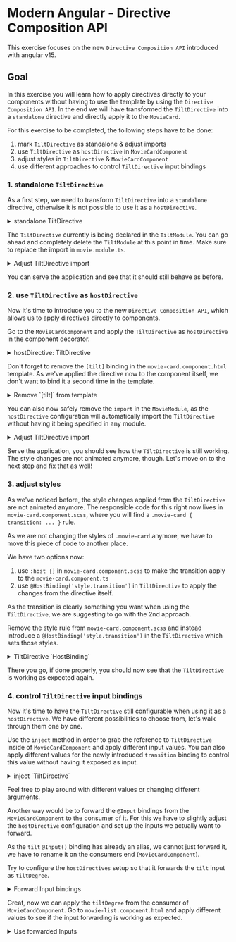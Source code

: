 # Modern Angular - Directive Composition API

This exercise focuses on the new `Directive Composition API` introduced with angular v15.

## Goal

In this exercise you will learn how to apply directives directly to your components
without having to use the template by using the `Directive Composition API`. 
In the end we will have transformed the `TiltDirective` into a `standalone` directive and directly
apply it to the `MovieCard`.

For this exercise to be completed, the following steps have to be done:

1. mark `TiltDirective` as standalone & adjust imports
2. use `TiltDirective` as `hostDirective` in `MovieCardComponent`
3. adjust styles in `TiltDirective` & `MovieCardComponent`
4. use different approaches to control `TiltDirective` input bindings

### 1. standalone `TiltDirective`

As a first step, we need to transform `TiltDirective` into a `standalone` directive, otherwise
it is not possible to use it as a `hostDirective`.

<details>
  <summary>standalone TiltDirective</summary>

```ts
// tilt.directive.ts

@Directive({
  selector: '[tilt]',
  standalone: true,
})
export class TiltDirective {
   /* directive code */
}

```

</details>

The `TiltDirective` currently is being declared in the `TiltModule`. You can go ahead and completely
delete the `TiltModule` at this point in time.
Make sure to replace the import in `movie.module.ts`.

<details>
  <summary>Adjust TiltDirective import</summary>

```ts
// movie.module.ts

@NgModule({
  declarations: [MovieCardComponent, MovieListComponent],
  imports: [CommonModule, StarRatingModule, MovieImagePipe, TiltDirective],
  exports: [MovieListComponent, MovieImagePipe],
})
export class MovieModule {}
```
</details>


You can serve the application and see that it should still behave as before.

### 2. use `TiltDirective` as `hostDirective`

Now it's time to introduce you to the new `Directive Composition API`, which allows us to
apply directives directly to components.

Go to the `MovieCardComponent` and apply the `TiltDirective` as `hostDirective` in the
component decorator.

<details>
  <summary>hostDirective: TiltDirective</summary>

```ts
// movie-card.component.ts

@Component({
  selector: 'movie-card',
  templateUrl: './movie-card.component.html',
  styleUrls: ['./movie-card.component.scss'],
  hostDirectives: [TiltDirective],
})
export class MovieCardComponent {}

```
</details>

Don't forget to remove the `[tilt]` binding in the `movie-card.component.html` template.
As we've applied the directive now to the component itself, we don't want to bind it a second
time in the template.

<details>
  <summary>Remove `[tilt]` from template</summary>

```html
<!-- movie-card.component.html -->

<div class="movie-card"
     (click)="movieClicked()">
  <!-- rest of template, notice the removed binding on the .movie-card element -->
</div>
```

</details>


You can also now safely remove the `import` in the `MovieModule`, as the `hostDirective` configuration
will automatically import the `TiltDirective` without having it being specified in any module.

<details>
  <summary>Adjust TiltDirective import</summary>

```ts
// movie.module.ts

@NgModule({
  declarations: [MovieCardComponent, MovieListComponent],
  imports: [CommonModule, StarRatingModule, MovieImagePipe /* remove TiltDirective */],
  exports: [MovieListComponent, MovieImagePipe],
})
export class MovieModule {}
```
</details>

Serve the application, you should see how the `TiltDirective` is still working. The style changes
are not animated anymore, though. Let's move on to the next step and fix that as well!

### 3. adjust styles

As we've noticed before, the style changes applied from the `TiltDirective` are not animated anymore.
The responsible code for this right now lives in `movie-card.component.scss`, where you will find
a `.movie-card { transition: ... }` rule.

As we are not changing the styles of `.movie-card` anymore, we have to move this piece of code
to another place.

We have two options now:
1. use `:host {}` in `movie-card.component.scss` to make the transition apply to the `movie-card.component.ts`
2. use `@HostBinding('style.transition')` in `TiltDirective` to apply the changes from the directive itself.

As the transition is clearly something you want when using the `TiltDirective`, we are suggesting
to go with the 2nd approach.

Remove the style rule from `movie-card.component.scss` and instead introduce a `@HostBinding('style.transition')`
in the `TiltDirective` which sets those styles.

<details>
  <summary>TiltDirective `HostBinding`</summary>

```ts

@HostBinding('style.transition')
transition = 'transform .15s cubic-bezier(.4,0,.2,1) 0s';
```

</details>

There you go, if done properly, you should now see that the `TiltDirective` is working as expected
again.

### 4. control `TiltDirective` input bindings

Now it's time to have the `TiltDirective` still configurable when using it as a `hostDirective`.
We have different possibilities to choose from, let's walk through them one by one.

Use the `inject` method in order to grab the reference to `TiltDirective` inside of `MovieCardComponent`
and apply different input values. You can also apply different values for the newly introduced
`transition` binding to control this value without having it exposed as input.

<details>
  <summary>inject `TiltDirective`</summary>

```ts
// movie-card.component.ts

  private readonly tiltDirective = inject(TiltDirective);

  ngOnInit() {
    /* other ngOnInit code */
    this.tiltDirective.rotationDegree = 15;
  }
```
</details>

Feel free to play around with different values or changing different arguments.

Another way would be to forward the `@Input` bindings from the `MovieCardComponent` to the consumer
of it.
For this we have to slightly adjust the `hostDirective` configuration and set up the inputs we
actually want to forward.

As the `tilt` `@Input()` binding has already an alias, we cannot just forward it, we have to
rename it on the consumers end (`MovieCardComponent`).

Try to configure the `hostDirectives` setup so that it forwards the `tilt` input as `tiltDegree`.

<details>
  <summary>Forward Input bindings</summary>

```ts
// movie-card.component.ts

@Component({
  selector: 'movie-card',
  templateUrl: './movie-card.component.html',
  styleUrls: ['./movie-card.component.scss'],
  hostDirectives: [
    {
      directive: TiltDirective,
      inputs: ['tilt:tiltDegree'],
    },
  ],
})

```

</details>

Great, now we can apply the `tiltDegree` from the consumer of `MovieCardComponent`.
Go to `movie-list.component.html` and apply different values to see if the input forwarding
is working as expected.

<details>
  <summary>Use forwarded Inputs</summary>

```html
<!-- movie-list.component.html -->

<div class="movie-list">
  <movie-card
    [tiltDegree]="33"
    (selected)="navToDetail($event)"
    [movie]="movie"
    *ngFor="let movie of movies">

  </movie-card>
</div>

```

</details>
